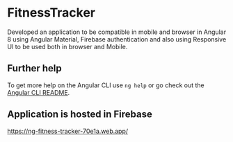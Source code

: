 # FitnessTracker

Developed an application to be compatible in mobile and browser in Angular 8 using Angular Material, Firebase authentication and also using Responsive UI to be used both in browser and Mobile.


## Further help

To get more help on the Angular CLI use `ng help` or go check out the [Angular CLI README](https://github.com/angular/angular-cli/blob/master/README.md).

## Application is hosted in Firebase

https://ng-fitness-tracker-70e1a.web.app/
